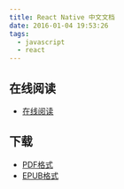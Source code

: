 ```yaml
---
title: React Native 中文文档
date: 2016-01-04 19:53:26
tags:
  - javascript
  - react
---
```


<!--more-->

## 在线阅读 ##

+ [在线阅读](http://wiki.jikexueyuan.com/project/react-native/)

## 下载 ##

+ [PDF格式](http://wiki.jikexueyuan.com/download/react-native/pdf/)
+ [EPUB格式](http://wiki.jikexueyuan.com/download/react-native/epub/)
